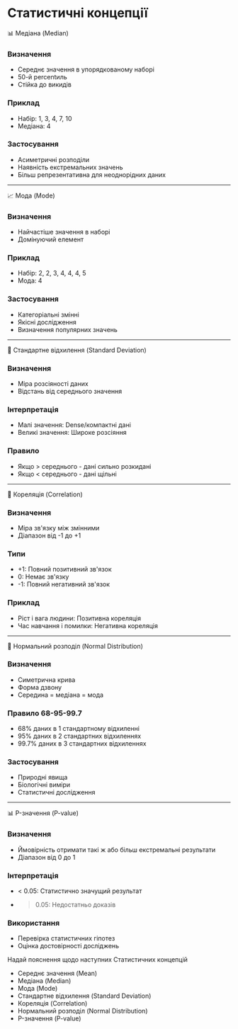 

# Статистичні концепції

📊 Медіана (Median)

### Визначення
- Середнє значення в упорядкованому наборі
- 50-й percentиль
- Стійка до викидів

### Приклад
- Набір: 1, 3, 4, 7, 10
- Медіана: 4

### Застосування
- Асиметричні розподіли
- Наявність екстремальних значень
- Більш репрезентативна для неоднорідних даних

---

📈 Мода (Mode)

### Визначення
- Найчастіше значення в наборі
- Домінуючий елемент

### Приклад
- Набір: 2, 2, 3, 4, 4, 4, 5
- Мода: 4

### Застосування
- Категоріальні змінні
- Якісні дослідження
- Визначення популярних значень

---

📏 Стандартне відхилення (Standard Deviation)

### Визначення
- Міра розсіяності даних
- Відстань від середнього значення

### Інтерпретація
- Малі значення: Dense/компактні дані
- Великі значення: Широке розсіяння

### Правило
- Якщо > середнього - дані сильно розкидані
- Якщо < середнього - дані щільні

---

🔗 Кореляція (Correlation)

### Визначення
- Міра зв'язку між змінними
- Діапазон від -1 до +1

### Типи
- +1: Повний позитивний зв'язок
- 0: Немає зв'язку
- -1: Повний негативний зв'язок

### Приклад
- Ріст і вага людини: Позитивна кореляція
- Час навчання і помилки: Негативна кореляція

---

🔔 Нормальний розподіл (Normal Distribution)

### Визначення
- Симетрична крива
- Форма дзвону
- Середина = медіана = мода

### Правило 68-95-99.7
- 68% даних в 1 стандартному відхиленні
- 95% даних в 2 стандартних відхиленнях
- 99.7% даних в 3 стандартних відхиленнях

### Застосування
- Природні явища
- Біологічні виміри
- Статистичні дослідження

---

📊 P-значення (P-value)

### Визначення
- Ймовірність отримати такі ж або більш екстремальні результати
- Діапазон від 0 до 1

### Інтерпретація
- < 0.05: Статистично значущий результат
- > 0.05: Недостатньо доказів

### Використання
- Перевірка статистичних гіпотез
- Оцінка достовірності досліджень




Надай пояснення щодо наступних Статистичних концепцій

- Середнє значення (Mean)
- Медіана (Median)
- Мода (Mode)
- Стандартне відхилення (Standard Deviation)
- Кореляція (Correlation)
- Нормальний розподіл (Normal Distribution)
-  P-значення (P-value)
